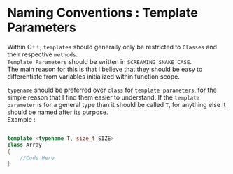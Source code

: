 # Naming Conventions : Template Parameters

Within C++, `templates` should generally only be restricted to `Classes` and their respective `methods`.   
`Template Parameters` should be written in `SCREAMING_SNAKE_CASE`.  
The main reason for this is that I believe that they should be easy to differentiate from variables initialized within function scope.   

`typename` should be preferred over `class` for `template parameters`, for the simple reason that I find them easier to understand.
If the `template parameter` is for a general type than it should be called `T`, for anything else it should be named after its purpose.  
Example :  
```cpp linenums = "1"

template <typename T, size_t SIZE>
class Array
{
	//Code Here
}
```